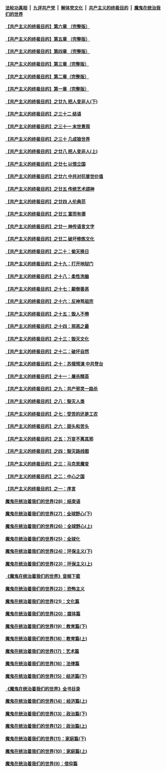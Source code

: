

####  [法轮功真相](../../../../basic/blob/master/README.md?t=06201231) &nbsp;|&nbsp; [九评共产党](../../../../9ping.md/blob/master/README.md?t=06201231) &nbsp;|&nbsp; [解体党文化](../../../../jtdwh.md/blob/master/README.md?t=06201231)  &nbsp;|&nbsp; [共产主义的终极目的](../../../../gczydzjmd.md/blob/master/README.md?t=06201231) &nbsp;|&nbsp; [魔鬼在统治我们的世界](../../../../mgztzwmdsj.md/blob/master/README.md?t=06201231) 

#### [【共产主义的终极目的】第六章 （完整版）](../pages/nsc422/n11428913.md?t=06201231) 

#### [【共产主义的终极目的】第五章 （完整版）](../pages/nsc422/n11428912.md?t=06201231) 

#### [【共产主义的终极目的】第四章 （完整版）](../pages/nsc422/n11428907.md?t=06201231) 

#### [【共产主义的终极目的】第三章（完整版）](../pages/nsc422/n11428848.md?t=06201231) 

#### [【共产主义的终极目的】第二章（完整版）](../pages/nsc422/n11428831.md?t=06201231) 

#### [【共产主义的终极目的】第一章（完整版）](../pages/nsc422/n11417651.md?t=06201231) 

#### [【共产主义的终极目的】之廿九 把人变非人(下)](../pages/nsc422/n11344140.md?t=06201231) 

#### [【共产主义的终极目的】之三十二 结语](../pages/nsc422/n11360535.md?t=06201231) 

#### [【共产主义的终极目的】之三十一 末世景观](../pages/nsc422/n11351129.md?t=06201231) 

#### [【共产主义的终极目的】之三十 几成狼世界](../pages/nsc422/n11348280.md?t=06201231) 

#### [【共产主义的终极目的】之廿八 把人变非人(上)](../pages/nsc422/n11340492.md?t=06201231) 

#### [【共产主义的终极目的】之廿七 以恨立国](../pages/nsc422/n11336944.md?t=06201231) 

#### [【共产主义的终极目的】之廿六 中共对抗普世价值](../pages/nsc422/n11324785.md?t=06201231) 

#### [【共产主义的终极目的】之廿五 传统艺术颂神](../pages/nsc422/n11296396.md?t=06201231) 

#### [【共产主义的终极目的】之廿四 人伦典范](../pages/nsc422/n11296397.md?t=06201231) 

#### [【共产主义的终极目的】之廿三 富而有德](../pages/nsc422/n11283598.md?t=06201231) 

#### [【共产主义的终极目的】之廿一 神传语言文字](../pages/nsc422/n11263265.md?t=06201231) 

#### [【共产主义的终极目的】之廿二 破坏修炼文化](../pages/nsc422/n11245728.md?t=06201231) 

#### [【共产主义的终极目的】之二十：偷天换日](../pages/nsc422/n11238846.md?t=06201231) 

#### [【共产主义的终极目的】之十九：打开地狱门](../pages/nsc422/n11206376.md?t=06201231) 

#### [【共产主义的终极目的】之十八：柔性洗脑](../pages/nsc422/n11199994.md?t=06201231) 

#### [【共产主义的终极目的】之十七：颠倒善恶](../pages/nsc422/n11179782.md?t=06201231) 

#### [【共产主义的终极目的】之十六：反神骂祖宗](../pages/nsc422/n11166798.md?t=06201231) 

#### [【共产主义的终极目的】之十五：毁人不倦](../pages/nsc422/n11166792.md?t=06201231) 

#### [【共产主义的终极目的】之十四：邪恶之最](../pages/nsc422/n11150249.md?t=06201231) 

#### [【共产主义的终极目的】之十三：毁灭文化](../pages/nsc422/n11135227.md?t=06201231) 

#### [【共产主义的终极目的】之十二：破坏自然](../pages/nsc422/n11135214.md?t=06201231) 

#### [【共产主义的终极目的】之十：苏俄预演 中共登台](../pages/nsc422/n11118424.md?t=06201231) 

#### [【共产主义的终极目的】之十一：屠杀精英](../pages/nsc422/n11118442.md?t=06201231) 

#### [【共产主义的终极目的】之九：共产邪灵一路杀](../pages/nsc422/n11114139.md?t=06201231) 

#### [【共产主义的终极目的】之八：毁灭人类](../pages/nsc422/n11108503.md?t=06201231) 

#### [【共产主义的终极目的】之七：受苦的还是工农](../pages/nsc422/n11101809.md?t=06201231) 

#### [【共产主义的终极目的】之六：甜头和苦头](../pages/nsc422/n11096971.md?t=06201231) 

#### [【共产主义的终极目的】之五：万变不离其邪](../pages/nsc422/n11091285.md?t=06201231) 

#### [【共产主义的终极目的】之四：毁灭路线图](../pages/nsc422/n11086284.md?t=06201231) 

#### [【共产主义的终极目的】之三：马克思魔变](../pages/nsc422/n11061941.md?t=06201231) 

#### [【共产主义的终极目的】之二：中心之国](../pages/nsc422/n11047728.md?t=06201231) 

#### [【共产主义的终极目的】之一：序言](../pages/nsc422/n11086077.md?t=06201231) 

#### [魔鬼在统治着我们的世界(28)：结束语](../pages/nsc422/n10936246.md?t=06201231) 

#### [魔鬼在统治着我们的世界(27)：全球野心(下)](../pages/nsc422/n10928319.md?t=06201231) 

#### [魔鬼在统治着我们的世界(26)：全球野心(上)](../pages/nsc422/n10900318.md?t=06201231) 

#### [魔鬼在统治着我们的世界(25)：全球化](../pages/nsc422/n10788205.md?t=06201231) 

#### [魔鬼在统治着我们的世界(24)：环保主义(下)](../pages/nsc422/n10695307.md?t=06201231) 

#### [魔鬼在统治着我们的世界(23)：环保主义(上)](../pages/nsc422/n10688613.md?t=06201231) 

#### [《魔鬼在统治着我们的世界》音频下载](../pages/nsc422/n10635553.md?t=06201231) 

#### [魔鬼在统治着我们的世界(22)：恐怖主义](../pages/nsc422/n10614727.md?t=06201231) 

#### [魔鬼在统治着我们的世界(21)：文化篇](../pages/nsc422/n10597706.md?t=06201231) 

#### [魔鬼在统治着我们的世界(20)：媒体篇](../pages/nsc422/n10586579.md?t=06201231) 

#### [魔鬼在统治着我们的世界(19)：教育篇(下)](../pages/nsc422/n10564808.md?t=06201231) 

#### [魔鬼在统治着我们的世界(18)：教育篇(上)](../pages/nsc422/n10526970.md?t=06201231) 

#### [魔鬼在统治着我们的世界(17)：艺术篇](../pages/nsc422/n10499093.md?t=06201231) 

#### [魔鬼在统治着我们的世界(16)：法律篇](../pages/nsc422/n10485969.md?t=06201231) 

#### [魔鬼在统治着我们的世界(15)：经济篇(下)](../pages/nsc422/n10469975.md?t=06201231) 

#### [《魔鬼在统治着我们的世界》全书目录](../pages/nsc422/n10464261.md?t=06201231) 

#### [魔鬼在统治着我们的世界(14)：经济篇(上)](../pages/nsc422/n10457370.md?t=06201231) 

#### [魔鬼在统治着我们的世界(13)：政治篇(下)](../pages/nsc422/n10448270.md?t=06201231) 

#### [魔鬼在统治着我们的世界(12)：政治篇(上)](../pages/nsc422/n10444576.md?t=06201231) 

#### [魔鬼在统治着我们的世界(11)：家庭篇(下)](../pages/nsc422/n10440961.md?t=06201231) 

#### [魔鬼在统治着我们的世界(10)：家庭篇(上)](../pages/nsc422/n10435448.md?t=06201231) 

#### [魔鬼在统治着我们的世界(9)：信仰篇](../pages/nsc422/n10432159.md?t=06201231) 

